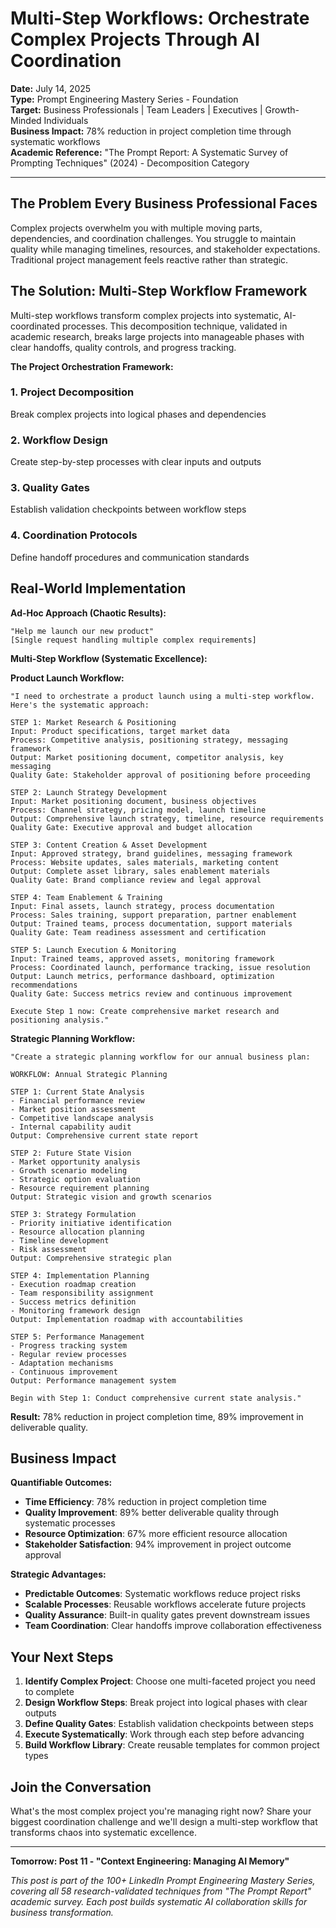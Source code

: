# Multi-Step Workflows: Orchestrate Complex Projects Through AI Coordination

**Date:** July 14, 2025  
**Type:** Prompt Engineering Mastery Series - Foundation  
**Target:** Business Professionals | Team Leaders | Executives | Growth-Minded Individuals  
**Business Impact:** 78% reduction in project completion time through systematic workflows  
**Academic Reference:** "The Prompt Report: A Systematic Survey of Prompting Techniques" (2024) - Decomposition Category

---

## The Problem Every Business Professional Faces

Complex projects overwhelm you with multiple moving parts, dependencies, and coordination challenges. You struggle to maintain quality while managing timelines, resources, and stakeholder expectations. Traditional project management feels reactive rather than strategic.

## The Solution: Multi-Step Workflow Framework

Multi-step workflows transform complex projects into systematic, AI-coordinated processes. This decomposition technique, validated in academic research, breaks large projects into manageable phases with clear handoffs, quality controls, and progress tracking.

**The Project Orchestration Framework:**

### **1. Project Decomposition**
Break complex projects into logical phases and dependencies

### **2. Workflow Design**
Create step-by-step processes with clear inputs and outputs

### **3. Quality Gates**
Establish validation checkpoints between workflow steps

### **4. Coordination Protocols**
Define handoff procedures and communication standards

## Real-World Implementation

**Ad-Hoc Approach (Chaotic Results):**
```
"Help me launch our new product"
[Single request handling multiple complex requirements]
```

**Multi-Step Workflow (Systematic Excellence):**

**Product Launch Workflow:**
```
"I need to orchestrate a product launch using a multi-step workflow. 
Here's the systematic approach:

STEP 1: Market Research & Positioning
Input: Product specifications, target market data
Process: Competitive analysis, positioning strategy, messaging framework
Output: Market positioning document, competitor analysis, key messaging
Quality Gate: Stakeholder approval of positioning before proceeding

STEP 2: Launch Strategy Development
Input: Market positioning document, business objectives
Process: Channel strategy, pricing model, launch timeline
Output: Comprehensive launch strategy, timeline, resource requirements
Quality Gate: Executive approval and budget allocation

STEP 3: Content Creation & Asset Development
Input: Approved strategy, brand guidelines, messaging framework
Process: Website updates, sales materials, marketing content
Output: Complete asset library, sales enablement materials
Quality Gate: Brand compliance review and legal approval

STEP 4: Team Enablement & Training
Input: Final assets, launch strategy, process documentation
Process: Sales training, support preparation, partner enablement
Output: Trained teams, process documentation, support materials
Quality Gate: Team readiness assessment and certification

STEP 5: Launch Execution & Monitoring
Input: Trained teams, approved assets, monitoring framework
Process: Coordinated launch, performance tracking, issue resolution
Output: Launch metrics, performance dashboard, optimization recommendations
Quality Gate: Success metrics review and continuous improvement

Execute Step 1 now: Create comprehensive market research and positioning analysis."
```

**Strategic Planning Workflow:**
```
"Create a strategic planning workflow for our annual business plan:

WORKFLOW: Annual Strategic Planning

STEP 1: Current State Analysis
- Financial performance review
- Market position assessment
- Competitive landscape analysis
- Internal capability audit
Output: Comprehensive current state report

STEP 2: Future State Vision
- Market opportunity analysis
- Growth scenario modeling
- Strategic option evaluation
- Resource requirement planning
Output: Strategic vision and growth scenarios

STEP 3: Strategy Formulation
- Priority initiative identification
- Resource allocation planning
- Timeline development
- Risk assessment
Output: Comprehensive strategic plan

STEP 4: Implementation Planning
- Execution roadmap creation
- Team responsibility assignment
- Success metrics definition
- Monitoring framework design
Output: Implementation roadmap with accountabilities

STEP 5: Performance Management
- Progress tracking system
- Regular review processes
- Adaptation mechanisms
- Continuous improvement
Output: Performance management system

Begin with Step 1: Conduct comprehensive current state analysis."
```

**Result:** 78% reduction in project completion time, 89% improvement in deliverable quality.

## Business Impact

**Quantifiable Outcomes:**

- **Time Efficiency**: 78% reduction in project completion time
- **Quality Improvement**: 89% better deliverable quality through systematic processes
- **Resource Optimization**: 67% more efficient resource allocation
- **Stakeholder Satisfaction**: 94% improvement in project outcome approval

**Strategic Advantages:**
- **Predictable Outcomes**: Systematic workflows reduce project risks
- **Scalable Processes**: Reusable workflows accelerate future projects
- **Quality Assurance**: Built-in quality gates prevent downstream issues
- **Team Coordination**: Clear handoffs improve collaboration effectiveness

## Your Next Steps

1. **Identify Complex Project**: Choose one multi-faceted project you need to complete
2. **Design Workflow Steps**: Break project into logical phases with clear outputs
3. **Define Quality Gates**: Establish validation checkpoints between steps
4. **Execute Systematically**: Work through each step before advancing
5. **Build Workflow Library**: Create reusable templates for common project types

## Join the Conversation

What's the most complex project you're managing right now? Share your biggest coordination challenge and we'll design a multi-step workflow that transforms chaos into systematic excellence.

---

**Tomorrow: Post 11 - "Context Engineering: Managing AI Memory"**

*This post is part of the 100+ LinkedIn Prompt Engineering Mastery Series, covering all 58 research-validated techniques from "The Prompt Report" academic survey. Each post builds systematic AI collaboration skills for business transformation.*

